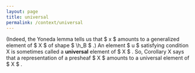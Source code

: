 ```yaml
---
layout: page
title: universal
permalink: /context/universal
---
```

(Indeed, the Yoneda lemma tells us that $ x $ amounts to a generalized element of $ X $ of shape $ \h_B $ .) An element $ u $ satisfying condition X is sometimes called a **universal** element of $ X $ . So, Corollary X says that a representation of a presheaf $ X $ amounts to a universal element of $ X $ .
